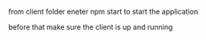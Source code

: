 from client folder 
eneter npm start to start the application 

before that make sure the client is up and running
